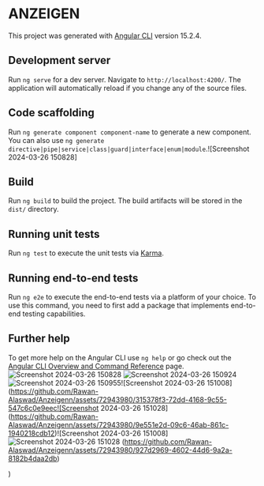 # ANZEIGEN

This project was generated with [Angular CLI](https://github.com/angular/angular-cli) version 15.2.4.

## Development server

Run `ng serve` for a dev server. Navigate to `http://localhost:4200/`. The application will automatically reload if you change any of the source files.

## Code scaffolding

Run `ng generate component component-name` to generate a new component. You can also use `ng generate directive|pipe|service|class|guard|interface|enum|module`.![Screenshot 2024-03-26 150828]


## Build

Run `ng build` to build the project. The build artifacts will be stored in the `dist/` directory.

## Running unit tests

Run `ng test` to execute the unit tests via [Karma](https://karma-runner.github.io).

## Running end-to-end tests

Run `ng e2e` to execute the end-to-end tests via a platform of your choice. To use this command, you need to first add a package that implements end-to-end testing capabilities.

## Further help

To get more help on the Angular CLI use `ng help` or go check out the [Angular CLI Overview and Command Reference](https://angular.io/cli) page.![Screenshot 2024-03-26 150828](https://github.com/Rawan-Alaswad/Anzeigenn/assets/72943980/8466eddf-7c93-457e-888c-3ff68da1d621)
![Screenshot 2024-03-26 150924](https://github.com/Rawan-Alaswad/Anzeigenn/assets/72943980/8cb7932c-4642-44f8-a4cd-7b072ad13af9)
![Screenshot 2024-03-26 150955](https://github.com/Rawan-Alaswad/Anzeigenn/assets/72943980/a06455f7-cf9b-41b2-9709-a3cf4f32f466)![Screenshot 2024-03-26 151008](https://github.com/Rawan-Alaswad/Anzeigenn/assets/72943980/315378f3-72dd-4168-9c55-547c6c0e9eec![Screenshot 2024-03-26 151028](https://github.com/Rawan-Alaswad/Anzeigenn/assets/72943980/9e551e2d-09c6-46ab-861c-1940218cdb12)![Screenshot 2024-03-26 151008]![Screenshot 2024-03-26 151028](https://github.com/Rawan-Alaswad/Anzeigenn/assets/72943980/33302a97-6aad-42fc-806e-bd106e6b7c4b)
(https://github.com/Rawan-Alaswad/Anzeigenn/assets/72943980/927d2969-4602-44d6-9a2a-8182b4daa2db)

)



